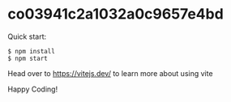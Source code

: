 # co03941c2a1032a0c9657e4bd

Quick start:

```
$ npm install
$ npm start
````

Head over to https://vitejs.dev/ to learn more about using vite
 

Happy Coding!
